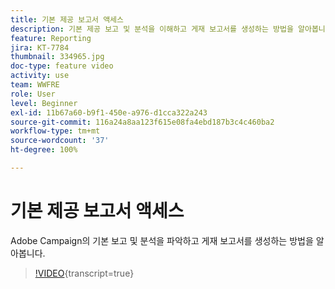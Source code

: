```yaml
---
title: 기본 제공 보고서 액세스
description: 기본 제공 보고 및 분석을 이해하고 게재 보고서를 생성하는 방법을 알아봅니다.
feature: Reporting
jira: KT-7784
thumbnail: 334965.jpg
doc-type: feature video
activity: use
team: WWFRE
role: User
level: Beginner
exl-id: 11b67a60-b9f1-450e-a976-d1cca322a243
source-git-commit: 116a24a8aa123f615e08fa4ebd187b3c4c460ba2
workflow-type: tm+mt
source-wordcount: '37'
ht-degree: 100%

---
```


# 기본 제공 보고서 액세스

Adobe Campaign의 기본 보고 및 분석을 파악하고 게재 보고서를 생성하는 방법을 알아봅니다.

>[!VIDEO](https://video.tv.adobe.com/v/334965?quality=12&learn=on){transcript=true}
